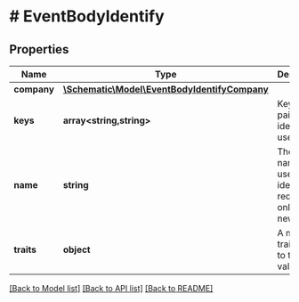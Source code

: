 # # EventBodyIdentify

## Properties

Name | Type | Description | Notes
------------ | ------------- | ------------- | -------------
**company** | [**\Schematic\Model\EventBodyIdentifyCompany**](EventBodyIdentifyCompany.md) |  | [optional]
**keys** | **array<string,string>** | Key-value pairs to identify the user |
**name** | **string** | The display name of the user being identified; required only if it is a new user | [optional]
**traits** | **object** | A map of trait names to trait values | [optional]

[[Back to Model list]](../../README.md#models) [[Back to API list]](../../README.md#endpoints) [[Back to README]](../../README.md)
